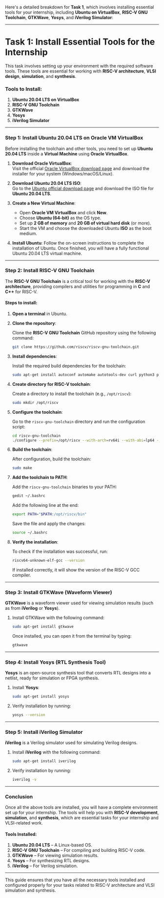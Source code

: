 Here's a detailed breakdown for **Task 1**, which involves installing essential tools for your internship, including **Ubuntu on VirtualBox**, **RISC-V GNU Toolchain**, **GTKWave**, **Yosys**, and **iVerilog Simulator**:

---

# Task 1: Install Essential Tools for the Internship

This task involves setting up your environment with the required software tools. These tools are essential for working with **RISC-V architecture**, **VLSI design**, **simulation**, and **synthesis**.

### Tools to Install:

1. **Ubuntu 20.04 LTS on VirtualBox**
2. **RISC-V GNU Toolchain**
3. **GTKWave**
4. **Yosys**
5. **iVerilog Simulator**

---

### Step 1: Install Ubuntu 20.04 LTS on Oracle VM VirtualBox

Before installing the toolchain and other tools, you need to set up **Ubuntu 20.04 LTS** inside a **Virtual Machine** using **Oracle VirtualBox**.

1. **Download Oracle VirtualBox**:  
   Visit the official [Oracle VirtualBox download page](https://www.virtualbox.org/) and download the installer for your system (Windows/macOS/Linux).

2. **Download Ubuntu 20.04 LTS ISO**:  
   Go to the [Ubuntu official download page](https://releases.ubuntu.com/20.04/) and download the ISO file for **Ubuntu 20.04 LTS**.

3. **Create a New Virtual Machine**:
   - Open **Oracle VM VirtualBox** and click **New**.
   - Choose **Ubuntu (64-bit)** as the OS type.
   - Set up **2 GB of memory** and **20 GB of virtual hard disk** (or more).
   - Start the VM and choose the downloaded Ubuntu **ISO** as the boot medium.

4. **Install Ubuntu**:
   Follow the on-screen instructions to complete the installation of Ubuntu. Once finished, you will have a fully functional Ubuntu 20.04 LTS virtual machine.

---

### Step 2: Install RISC-V GNU Toolchain

The **RISC-V GNU Toolchain** is a critical tool for working with the **RISC-V architecture**, providing compilers and utilities for programming in **C** and **C++** for RISC-V.

#### Steps to install:

1. **Open a terminal** in Ubuntu.

2. **Clone the repository**:

   Clone the **RISC-V GNU Toolchain** GitHub repository using the following command:

   ```bash
   git clone https://github.com/riscv/riscv-gnu-toolchain.git
   ```

3. **Install dependencies**:

   Install the required build dependencies for the toolchain:

   ```bash
   sudo apt-get install autoconf automake autotools-dev curl python3 python3-pip libmpc-dev libmpfr-dev libgmp-dev gawk build-essential bison flex texinfo gperf libtool patchutils bc zlib1g-dev libexpat-dev ninja-build git cmake libglib2.0-dev libslirp-dev
   ```

4. **Create directory for RISC-V toolchain**:

   Create a directory to install the toolchain (e.g., `/opt/riscv`):

   ```bash
   sudo mkdir /opt/riscv
   ```

5. **Configure the toolchain**:

   Go to the `riscv-gnu-toolchain` directory and run the configuration script:

   ```bash
   cd riscv-gnu-toolchain
   ./configure --prefix=/opt/riscv --with-arch=rv64i --with-abi=lp64 --enable-multilib
   ```

6. **Build the toolchain**:

   After configuration, build the toolchain:

   ```bash
   sudo make
   ```

7. **Add the toolchain to PATH**:

   Add the `riscv-gnu-toolchain` binaries to your PATH:

   ```bash
   gedit ~/.bashrc
   ```

   Add the following line at the end:

   ```bash
   export PATH="$PATH:/opt/riscv/bin"
   ```

   Save the file and apply the changes:

   ```bash
   source ~/.bashrc
   ```

8. **Verify the installation**:

   To check if the installation was successful, run:

   ```bash
   riscv64-unknown-elf-gcc --version
   ```

   If installed correctly, it will show the version of the RISC-V GCC compiler.

---

### Step 3: Install GTKWave (Waveform Viewer)

**GTKWave** is a waveform viewer used for viewing simulation results (such as from **iVerilog** or **Yosys**). 

1. Install GTKWave with the following command:

   ```bash
   sudo apt-get install gtkwave
   ```

   Once installed, you can open it from the terminal by typing:

   ```bash
   gtkwave
   ```

---

### Step 4: Install Yosys (RTL Synthesis Tool)

**Yosys** is an open-source synthesis tool that converts RTL designs into a netlist, ready for simulation or FPGA synthesis.

1. Install **Yosys**:

   ```bash
   sudo apt-get install yosys
   ```

2. Verify installation by running:

   ```bash
   yosys --version
   ```

---

### Step 5: Install iVerilog Simulator

**iVerilog** is a Verilog simulator used for simulating Verilog designs.

1. Install **iVerilog** with the following command:

   ```bash
   sudo apt-get install iverilog
   ```

2. Verify installation by running:

   ```bash
   iverilog -v
   ```

---

### Conclusion

Once all the above tools are installed, you will have a complete environment set up for your internship. The tools will help you with **RISC-V development**, **simulation**, and **synthesis**, which are essential tasks for your internship and VLSI-related work.

#### Tools Installed:
1. **Ubuntu 20.04 LTS** – A Linux-based OS.
2. **RISC-V GNU Toolchain** – For compiling and building RISC-V code.
3. **GTKWave** – For viewing simulation results.
4. **Yosys** – For synthesizing RTL designs.
5. **iVerilog** – For Verilog simulation.

---

This guide ensures that you have all the necessary tools installed and configured properly for your tasks related to RISC-V architecture and VLSI simulation and synthesis.
